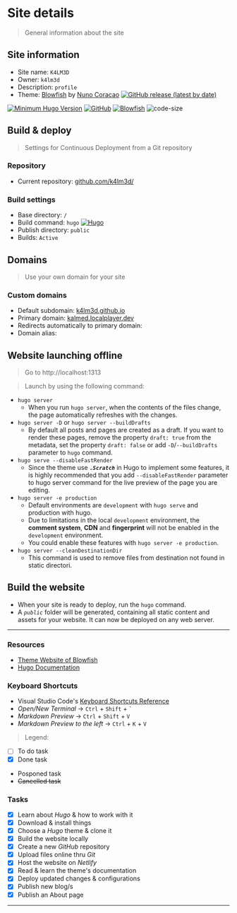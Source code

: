 # Site details

  > General information about the site

## Site information

  - Site name:  `K4LM3D`
  - Owner:  `k4lm3d`
  - Description: `profile`
  - Theme: [Blowfish](https://github.com/nunocoracao/blowfish/) by [Nuno Coracao](https://n9o.xyz) [![GitHub release (latest by date)](https://img.shields.io/github/v/release/nunocoracao/blowfish?style=flat-square)](https://github.com/nunocoracao/blowfish/releases)

[![Minimum Hugo Version](https://img.shields.io/static/v1?label=min-HUGO-version&message=0.87.0&color=blue&logo=hugo)](https://github.com/gohugoio/hugo/releases/tag/v0.87.0)
[![GitHub](https://img.shields.io/github/license/nunocoracao/blowfish)](https://github.com/nunocoracao/blowfish/blob/main/LICENSE)
[![Blowfish](https://img.shields.io/badge/Hugo--Themes-@Blowfish-blue)](https://themes.gohugo.io/themes/blowfish/)
![code-size](https://img.shields.io/github/languages/code-size/nunocoracao/blowfish)

## Build & deploy

  > Settings for Continuous Deployment from a Git repository

### Repository

  - Current repository: [github.com/k4lm3d/](https://github.com/k4lm3d/)

### Build settings

  - Base directory: `/`
  - Build command: `hugo`
  [![Hugo](https://img.shields.io/badge/Hugo-%5E0.101.0-ff4088?style=flat-square&logo=hugo)](https://gohugo.io/)
  - Publish directory: `public`
  - Builds: `Active`

## Domains

  > Use your own domain for your site

### Custom domains

  - Default subdomain: [k4lm3d.github.io](https://k4lm3d.github.io)
  - Primary domain: [kalmed.localplayer.dev](https://kalmed.localplayer.dev)
  - Redirects automatically to primary domain: 
  - Domain alias: 

## Website launching offline

  > Go to http://localhost:1313

  > Launch by using the following command:

  - `hugo server`
    + When you run `hugo server`, when the contents of the files change, the page automatically refreshes with the changes.
  - `hugo server -D` or `hugo server --buildDrafts`
    + By default all posts and pages are created as a draft. If you want to render these pages, remove the property `draft: true` from the metadata, set the property `draft: false` or add `-D`/`--buildDrafts` parameter to `hugo` command.
  - `hugo serve --disableFastRender`
    + Since the theme use ***`.Scratch`*** in Hugo to implement some features, it is highly recommended that you add `--disableFastRender` parameter to hugo server command for the live preview of the page you are editing.
  - `hugo server -e production`
    + Default environments are `development` with `hugo serve` and production with hugo.
    + Due to limitations in the local `development` environment, the **comment system**, **CDN** and **fingerprint** will not be enabled in the `development` environment.
    + You could enable these features with `hugo server -e production`.
  - `hugo server --cleanDestinationDir`
    + This command is used to remove files from destination not found in static directori.

## Build the website

  - When your site is ready to deploy, run the `hugo` command.
  - A *`public`* folder will be generated, containing all static content and assets for your website. It can now be deployed on any web server.

***

### Resources

  - [Theme Website of Blowfish](https://blowfish.page/)
  - [Hugo Documentation](https://gohugo.io/documentation/)

### Keyboard Shortcuts

  - Visual Studio Code's [Keyboard Shortcuts Reference](https://code.visualstudio.com/shortcuts/keyboard-shortcuts-windows.pdf)
  - *Open/New Terminal* -> `Ctrl` + `Shift` + <code>`</code>
  - *Markdown Preview* -> `Ctrl` + `Shift` + `V`
  - *Markdown Preview to the left* -> `Ctrl` + `K` + `V`

<!-- TODO: Tasks after building the website -->
  > Legend:

  - [ ] To do task
  - [x] Done task
  - Posponed task
  - ~~Cancelled task~~ 

### Tasks

  - [x] Learn about *Hugo* & how to work with it
  - [x] Download & install things
  - [x] Choose a *Hugo* theme & clone it
  - [x] Build the website locally
  - [x] Create a new *GitHub* repository
  - [x] Upload files online thru *Git*
  - [x] Host the website on *Netlify*
  - [x] Read & learn the theme's documentation
  - [x] Deploy updated changes & configurations
  - [x] Publish new blog/s
  - [x] Publish an About page
<!-- TODO: End of to do list -->

***
